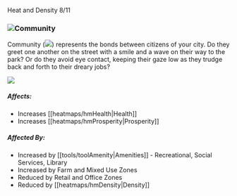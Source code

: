 Heat and Density 8/11

### ![](IconFamily)Community

Community (![](IconFamily)) represents the bonds between citizens of your city. Do they greet one another on the street with a smile and a wave on their way to the park? Or do they avoid eye contact, keeping their gaze low as they trudge back and forth to their dreary jobs? 

![](docs/images/tutorial/heatmaps/heatmaps-7.png)

##### Affects:
* Increases [[heatmaps/hmHealth|Health]]
* Increases [[heatmaps/hmProsperity|Prosperity]]

##### Affected By:
* Increased by [[tools/toolAmenity|Amenities]] - Recreational, Social Services, Library
* Increased by Farm and Mixed Use Zones
* Reduced by Retail and Office Zones
* Reduced by [[heatmaps/hmDensity|Density]]


